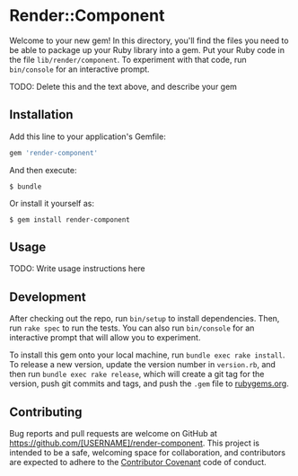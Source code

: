 # Render::Component

Welcome to your new gem! In this directory, you'll find the files you need to be able to package up your Ruby library into a gem. Put your Ruby code in the file `lib/render/component`. To experiment with that code, run `bin/console` for an interactive prompt.

TODO: Delete this and the text above, and describe your gem

## Installation

Add this line to your application's Gemfile:

```ruby
gem 'render-component'
```

And then execute:

    $ bundle

Or install it yourself as:

    $ gem install render-component

## Usage

TODO: Write usage instructions here

## Development

After checking out the repo, run `bin/setup` to install dependencies. Then, run `rake spec` to run the tests. You can also run `bin/console` for an interactive prompt that will allow you to experiment.

To install this gem onto your local machine, run `bundle exec rake install`. To release a new version, update the version number in `version.rb`, and then run `bundle exec rake release`, which will create a git tag for the version, push git commits and tags, and push the `.gem` file to [rubygems.org](https://rubygems.org).

## Contributing

Bug reports and pull requests are welcome on GitHub at https://github.com/[USERNAME]/render-component. This project is intended to be a safe, welcoming space for collaboration, and contributors are expected to adhere to the [Contributor Covenant](http://contributor-covenant.org) code of conduct.

